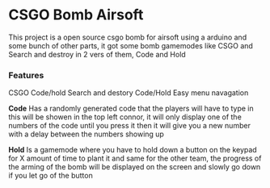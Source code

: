 # CSGO Bomb Airsoft

This project is a open source csgo bomb for airsoft using a arduino and some bunch of other parts, it got some bomb gamemodes like CSGO and Search and destroy in 2 vers of them, Code and Hold

### Features 
CSGO Code/hold
Search and destory Code/Hold
Easy menu navagation


**Code**
Has a randomly generated code that the players will have to type in this will be showen in the top left connor, it will only display one of the numbers of the code until you press it then it will give you a new number with a delay between the numbers showing up

**Hold**
Is a gamemode where you have to hold down a button on the keypad for X amount of time to plant it and same for the other team, the progress of the arming of the bomb will be displayed on the screen and slowly go down if you let go of the button
